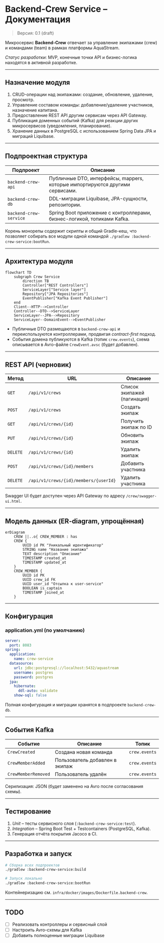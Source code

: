 # Backend-Crew Service – Документация

> Версия: 0.1 (draft)

Микросервис **Backend-Crew** отвечает за управление экипажами (crew) и командами (team) в рамках платформы AquaStream.

*Статус разработки*: MVP, конечные точки API и бизнес-логика находятся в активной разработке.

---

## Назначение модуля

1. CRUD-операции над экипажами: создание, обновление, удаление, просмотр.
2. Управление составом команды: добавление/удаление участников, назначение капитана.
3. Предоставление REST API другим сервисам через API Gateway.
4. Публикация доменных событий (Kafka) для реакции других микросервисов (уведомления, планирование).
5. Хранение данных в PostgreSQL с использованием Spring Data JPA и миграций Liquibase.

---

## Подпроектная структура

| Подпроект | Описание |
|-----------|----------|
| `backend-crew-api`     | Публичные DTO, интерфейсы, mappers, которые импортируются другими сервисами.  |
| `backend-crew-db`      | DDL-миграции Liquibase, JPA-сущности, репозитории. |
| `backend-crew-service` | Spring Boot приложение с контроллерами, бизнес-логикой, топиками Kafka. |

Корень монорепы содержит скрипты и общий Gradle-кеш, что позволяет собирать все модули одной командой `./gradlew :backend-crew-service:bootRun`.

---

## Архитектура модуля

```mermaid
flowchart TD
    subgraph Crew Service
        direction TB
        Controller["REST Controllers"]
        ServiceLayer["Service layer"]
        Repository["JPA Repositories"]
        EventPublisher["Kafka Event Publisher"]
    end
    Client--HTTP-->Controller
    Controller--DTO-->ServiceLayer
    ServiceLayer--JPA-->Repository
    ServiceLayer--DomainEvent-->EventPublisher
```

* Публичные DTO размещаются в `backend-crew-api` и переиспользуются контроллерами, продвигая *contract-first* подход.
* События домена публикуются в Kafka (топик `crew.events`), схема описывается в Avro-файле `CrewEvent.avsc` (будет добавлен).

---

## REST API (черновик)

| Метод | URL | Описание |
|-------|-----|----------|
| `GET` | `/api/v1/crews` | Список экипажей (пагинация) |
| `POST` | `/api/v1/crews` | Создать экипаж |
| `GET` | `/api/v1/crews/{id}` | Получить экипаж по ID |
| `PUT` | `/api/v1/crews/{id}` | Обновить экипаж |
| `DELETE` | `/api/v1/crews/{id}` | Удалить экипаж |
| `POST` | `/api/v1/crews/{id}/members` | Добавить участника |
| `DELETE` | `/api/v1/crews/{id}/members/{userId}` | Удалить участника |

Swagger UI будет доступен через API Gateway по адресу `/crew/swagger-ui.html`.

---

## Модель данных (ER-diagram, упрощённая)

```mermaid
erDiagram
    CREW ||..o{ CREW_MEMBER : has
    CREW {
        UUID id PK "Уникальный идентификатор"
        STRING name "Название экипажа"
        TEXT description "Описание"
        TIMESTAMP created_at
        TIMESTAMP updated_at
    }
    CREW_MEMBER {
        UUID id PK
        UUID crew_id FK
        UUID user_id "Отсылка к user-service"
        BOOLEAN is_captain
        TIMESTAMP joined_at
    }
```

---

## Конфигурация

### application.yml (по умолчанию)
```yaml
server:
  port: 8083
spring:
  application:
    name: crew-service
  datasource:
    url: jdbc:postgresql://localhost:5432/aquastream
    username: postgres
    password: postgres
  jpa:
    hibernate:
      ddl-auto: validate
    show-sql: false
```

Полная конфигурация и миграции хранятся в подпроекте `backend-crew-db`.

---

## События Kafka

| Событие | Описание | Топик |
|---------|----------|-------|
| `CrewCreated` | Создана новая команда | `crew.events` |
| `CrewMemberAdded` | Пользователь добавлен в экипаж | `crew.events` |
| `CrewMemberRemoved` | Пользователь удалён | `crew.events` |

Серилизация: JSON (будет заменено на Avro после согласования схемы).

---

## Тестирование

1. *Unit* – тесты сервисного слоя (`:backend-crew-service:test`).
2. *Integration* – Spring Boot Test + Testcontainers (PostgreSQL, Kafka).
3. Генерация отчёта покрытия Jacoco в CI.

---

## Разработка и запуск

```bash
# Сборка всех подпроектов
./gradlew :backend-crew-service:build

# Запуск локально
./gradlew :backend-crew-service:bootRun
```

Контейнеризацию см. `infra/docker/images/Dockerfile.backend-crew`.

---

## TODO
- [ ] Реализовать контроллеры и сервисный слой
- [ ] Настроить Avro-схемы для Kafka
- [ ] Добавить полноценные миграции Liquibase